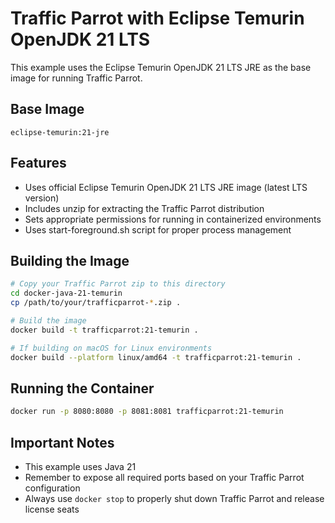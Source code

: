 # Traffic Parrot with Eclipse Temurin OpenJDK 21 LTS

This example uses the Eclipse Temurin OpenJDK 21 LTS JRE as the base image for running Traffic Parrot.

## Base Image

```
eclipse-temurin:21-jre
```

## Features

- Uses official Eclipse Temurin OpenJDK 21 LTS JRE image (latest LTS version)
- Includes unzip for extracting the Traffic Parrot distribution
- Sets appropriate permissions for running in containerized environments
- Uses start-foreground.sh script for proper process management

## Building the Image

```bash
# Copy your Traffic Parrot zip to this directory
cd docker-java-21-temurin
cp /path/to/your/trafficparrot-*.zip .

# Build the image
docker build -t trafficparrot:21-temurin .

# If building on macOS for Linux environments
docker build --platform linux/amd64 -t trafficparrot:21-temurin .
```

## Running the Container

```bash
docker run -p 8080:8080 -p 8081:8081 trafficparrot:21-temurin
```

## Important Notes

- This example uses Java 21
- Remember to expose all required ports based on your Traffic Parrot configuration
- Always use `docker stop` to properly shut down Traffic Parrot and release license seats